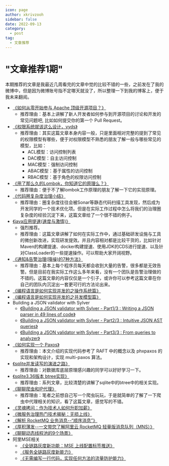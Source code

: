 ```yaml
---
icon: page
author: xkrivzooh
sidebar: false
date: 2022-09-13
category:
  - post
tag:
  - 文章推荐
---
```


# "文章推荐1期"

本期推荐的文章是我最近几周看完的文章中觉的比较不错的一些，之前发在了我的微博中，但是因为微博账号指不定哪天就没了，所以整理一下到我的博客上，便于我未来翻阅。

- [《如何从零开始参与 Apache 顶级开源项目？》](https://mp.weixin.qq.com/s/zUxNi3o_fejhYkL9vFmsnw)
    - 推荐理由：基本上讲解了新人开发者如何参与到开源项目的讨论和开发的常见问题吧, 比如如何提交你的第一个 Pull Request。
- [《权限系统就该这么设计，yyds》](https://mp.weixin.qq.com/s/jXbRj4pitWDSu-32V9a4jg)
    - 推荐理由：其实这篇文章本身内容一般，只是里面相对完整的提到了常见的权限模型有哪些，便于对权限模型不熟悉的朋友了解一般与哪些常见的模型，比如：
        - ACL模型：访问控制列表
        - DAC模型：自主访问控制
        - MAC模型：强制访问控制
        - ABAC模型：基于属性的访问控制
        - RBAC模型：基于角色的权限访问控制
- [《用了那么久的Lombok，你知道它的原理么？》](https://mp.weixin.qq.com/s/BZzHAZcEn4T5rXrNKeb5Pw)
    - 推荐理由：便于不了解lombok工作原理的朋友了解一下它的实现原理。
- [《代码圈复杂度治理小结》](https://mp.weixin.qq.com/s/6rHnwncSwcGCfqTnRAgQWw)
    - 推荐理由：圈复杂度往往会被Sonar等静态代码扫描工具发现，然后成为开发同学的一个技术优化项。但是在实际工作过程中怎么将我们的治理圈复杂度的经验沉淀下来，这篇文章给了一个很不错的例子。
- [《java应用提速(速度与激情)》](https://mp.weixin.qq.com/s/CTFcwer2htssKszjhnOXtQ)
    - 强烈推荐。
    - 推荐理由：这篇文章讲解了如何在实际工作中，通过基础研发设施与工具的微创新改进，实现研发提效。并且内容相对都是比较干货的，比如针对Maven的构建提速、docker构建提速、使用JDK的CDS进行提速、以及针对ClassLoader的一些提速操作。可以帮助大家开阔视野。
- [《通知&告警治理(降噪)的7种方法》](https://blog.csdn.net/xiexiaojing/article/details/114504768)
    - 推荐理由：基本上每个程序员每天都会收到大量的告警，很多都是无效告警。但是目前在我实际工作这么多年来看，没有一个团队是告警治理做的不错的。这篇文章的内容仅仅是一个引子，或许你可以参考这篇文章在你自己的团队内沉淀出一套更可行的方法论出来。
- [《编程语言是如何实现并发的之操作系统篇》](https://www.bmpi.dev/dev/deep-in-program-language/how-to-implement-concurrency/os-scheduling/)
- [《编程语言是如何实现并发的之并发模型篇》](https://www.bmpi.dev/dev/deep-in-program-language/how-to-implement-concurrency/concurrency-model/)
- Building a JSON validator with Sylver
    - [《Building a JSON validator with Sylver - Part1/3 : Writing a JSON parser in 49 lines of code》](https://blog.sylver.dev/building-a-json-validator-with-sylver-part13-writing-a-json-parser-in-49-lines-of-code)
    - [《Building a JSON validator with Sylver - Part2/3 : Intuitive JSON AST queries》](https://blog.sylver.dev/building-a-json-validator-with-sylver-part23-intuitive-json-ast-queries)
    - [《Building a JSON validator with Sylver - Part3/3 : From queries to analyzer》](https://blog.sylver.dev/building-a-json-validator-with-sylver-part33-from-queries-to-analyzer)
- [《如何实现一个 Paxos》](https://developer.aliyun.com/article/983696?source=5176.11533457&userCode=e4nptrfl)
    - 推荐理由：本文介绍的实现代码参考了 RAFT 中的概念以及 phxpaxos 的实现和架构设计，实现 multi-paxos 算法。
- [《sqlite并发读写的演进之路》](https://www.codedump.info/post/20220904-weekly-24/)
    - 推荐理由：对数据库底层原理感兴趣的同学可以好好学习一下。
- [《sqlite3.36版本 btree实现》](https://www.codedump.info/series/sqlite3.36%E7%89%88%E6%9C%AC-btree%E5%AE%9E%E7%8E%B0/)
    - 推荐理由：系列文章，比较清楚的讲解了sqlite中的btree中的相关实现。
- [《聊聊爬虫和IP代理》](https://juejin.cn/post/7127818936673910792?share_token=37fdc0ed-9f40-4210-8ef4-aa75686158ba)
    - 推荐理由：笔者之前想自己写一个爬虫玩玩，于是就简单的了解了一下爬虫中代理相关的知识，看了这篇文章，感觉写的不错。
- [《灵魂拷问：作为技术人如何升职加薪》](https://juejin.cn/post/7129764334271463431?share_token=d3b9b406-9441-4821-9e66-bf1f2f5bb9ab)
- [《微服务治理热门技术揭秘：无损上线》](https://juejin.cn/post/7133527668015759391?share_token=eeeace4e-0a37-42ab-8e54-61eb78ef95d5)
- [《解析 RocketMQ 业务消息--“顺序消息”》](https://juejin.cn/post/7135340294391726110?share_token=f215e6c6-df6a-46ed-b6ef-f4fbe208390c)
- [《厚积薄发--一文带您了解阿里云 RocketMQ 轻量版消息队列（MNS）》](https://juejin.cn/post/7137185090420883493?share_token=ea00965a-b3b3-4b97-a383-cd3362897aac)
- [《聊聊动态线程池的9个场景》](https://juejin.cn/post/7135612855897817102?share_token=c44767ba-2295-4084-aa62-02174db5c1a5)
- 阿里MSE相关
    - [《全链路灰度新功能：MSE 上线配置标签推送》](https://juejin.cn/post/7134641986287435812?share_token=74a4bdb7-6969-40ee-a41a-db970d4b0b0e)
    - [《服务全链路灰度新能力》](https://juejin.cn/post/7135631768467537927?share_token=9c44b45d-5680-4c1d-a087-145734aa2182)
    - [《无需编写一行代码，实现任何方法的流量防护能力》](https://juejin.cn/post/7137142653258645517?share_token=2ce613d6-0f5b-4bd8-802f-076bc302533f)

